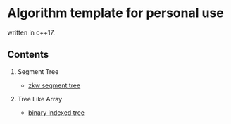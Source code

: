# Algorithm template for personal use

written in c++17.

## Contents

1. Segment Tree

    - [zkw segment tree](./segment_tree/zkw_segment_tree.cxx)

2. Tree Like Array

    - [binary indexed tree](./tree_array/tree_array.cxx)
